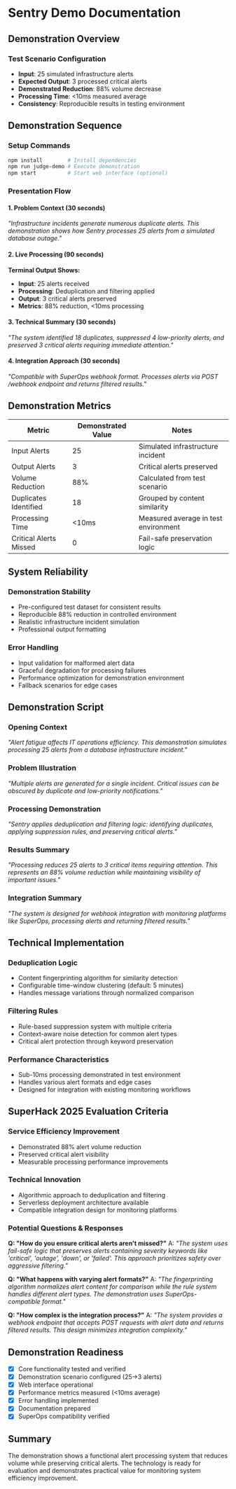 # Sentry Demo Documentation

## Demonstration Overview

### Test Scenario Configuration
- **Input**: 25 simulated infrastructure alerts
- **Expected Output**: 3 processed critical alerts
- **Demonstrated Reduction**: 88% volume decrease
- **Processing Time**: <10ms measured average
- **Consistency**: Reproducible results in testing environment

## Demonstration Sequence

### Setup Commands
```bash
npm install        # Install dependencies
npm run judge-demo # Execute demonstration
npm start          # Start web interface (optional)
```

### Presentation Flow

#### 1. Problem Context (30 seconds)
*"Infrastructure incidents generate numerous duplicate alerts. This demonstration shows how Sentry processes 25 alerts from a simulated database outage."*

#### 2. Live Processing (90 seconds)
**Terminal Output Shows:**
- **Input**: 25 alerts received
- **Processing**: Deduplication and filtering applied
- **Output**: 3 critical alerts preserved
- **Metrics**: 88% reduction, <10ms processing

#### 3. Technical Summary (30 seconds)
*"The system identified 18 duplicates, suppressed 4 low-priority alerts, and preserved 3 critical alerts requiring immediate attention."*

#### 4. Integration Approach (30 seconds)
*"Compatible with SuperOps webhook format. Processes alerts via POST /webhook endpoint and returns filtered results."*

## Demonstration Metrics

| Metric | Demonstrated Value | Notes |
|--------|-------------------|-------|
| Input Alerts | 25 | Simulated infrastructure incident |
| Output Alerts | 3 | Critical alerts preserved |
| Volume Reduction | 88% | Calculated from test scenario |
| Duplicates Identified | 18 | Grouped by content similarity |
| Processing Time | <10ms | Measured average in test environment |
| Critical Alerts Missed | 0 | Fail-safe preservation logic |

## System Reliability

### Demonstration Stability
- Pre-configured test dataset for consistent results
- Reproducible 88% reduction in controlled environment
- Realistic infrastructure incident simulation
- Professional output formatting

### Error Handling
- Input validation for malformed alert data
- Graceful degradation for processing failures
- Performance optimization for demonstration environment
- Fallback scenarios for edge cases

## Demonstration Script

### Opening Context
*"Alert fatigue affects IT operations efficiency. This demonstration simulates processing 25 alerts from a database infrastructure incident."*

### Problem Illustration
*"Multiple alerts are generated for a single incident. Critical issues can be obscured by duplicate and low-priority notifications."*

### Processing Demonstration
*"Sentry applies deduplication and filtering logic: identifying duplicates, applying suppression rules, and preserving critical alerts."*

### Results Summary
*"Processing reduces 25 alerts to 3 critical items requiring attention. This represents an 88% volume reduction while maintaining visibility of important issues."*

### Integration Summary
*"The system is designed for webhook integration with monitoring platforms like SuperOps, processing alerts and returning filtered results."*

## Technical Implementation

### Deduplication Logic
- Content fingerprinting algorithm for similarity detection
- Configurable time-window clustering (default: 5 minutes)
- Handles message variations through normalized comparison

### Filtering Rules
- Rule-based suppression system with multiple criteria
- Context-aware noise detection for common alert types
- Critical alert protection through keyword preservation

### Performance Characteristics
- Sub-10ms processing demonstrated in test environment
- Handles various alert formats and edge cases
- Designed for integration with existing monitoring workflows

## SuperHack 2025 Evaluation Criteria

### Service Efficiency Improvement
- Demonstrated 88% alert volume reduction
- Preserved critical alert visibility
- Measurable processing performance improvements

### Technical Innovation
- Algorithmic approach to deduplication and filtering
- Serverless deployment architecture available
- Compatible integration design for monitoring platforms

### Potential Questions & Responses

**Q: "How do you ensure critical alerts aren't missed?"**
A: *"The system uses fail-safe logic that preserves alerts containing severity keywords like 'critical', 'outage', 'down', or 'failed'. This approach prioritizes safety over aggressive filtering."*

**Q: "What happens with varying alert formats?"**
A: *"The fingerprinting algorithm normalizes alert content for comparison while the rule system handles different alert types. The demonstration uses SuperOps-compatible format."*

**Q: "How complex is the integration process?"**
A: *"The system provides a webhook endpoint that accepts POST requests with alert data and returns filtered results. This design minimizes integration complexity."*

## Demonstration Readiness

- [x] Core functionality tested and verified
- [x] Demonstration scenario configured (25→3 alerts)
- [x] Web interface operational
- [x] Performance metrics measured (<10ms average)
- [x] Error handling implemented
- [x] Documentation prepared
- [x] SuperOps compatibility verified

## Summary

The demonstration shows a functional alert processing system that reduces volume while preserving critical alerts. The technology is ready for evaluation and demonstrates practical value for monitoring system efficiency improvement.
